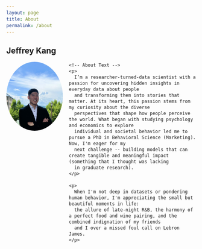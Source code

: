 ```yaml
---
layout: page
title: About
permalink: /about
---
```


<section class="about-content">
  <h1>Jeffrey Kang</h1>
  <div class="about-container">
    <!-- Profile Image -->
    <img 
      src="../profile.jpg" 
      alt="Jeffrey Kang" 
      style="float: left; margin-right: 1rem; width: 150px; border-radius: 50%;"
    >
    
    <!-- About Text -->
    <p>
      I’m a researcher-turned-data scientist with a passion for uncovering hidden insights in everyday data about people 
      and transforming them into stories that matter. At its heart, this passion stems from my curiosity about the diverse 
      perspectives that shape how people perceive the world. What began with studying psychology and economics to explore 
      individual and societal behavior led me to pursue a PhD in Behavioral Science (Marketing). Now, I'm eager for my 
      next challenge -- building models that can create tangible and meaningful impact (something that I thought was lacking 
      in graduate research).
    </p>
    
    <p>
      When I'm not deep in datasets or pondering human behavior, I'm appreciating the small but beautiful moments in life: 
      the allure of late-night R&B, the harmony of a perfect food and wine pairing, and the combined indignation of my friends 
      and I over a missed foul call on Lebron James.
    </p>
  </div>
</section>
